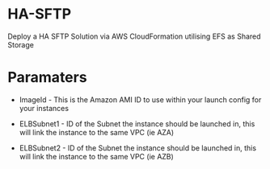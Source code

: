 # HA-SFTP
Deploy a HA SFTP Solution via AWS CloudFormation utilising EFS as Shared Storage

# Paramaters
* ImageId - This is the Amazon AMI ID to use within your launch config for your instances

* ELBSubnet1 - ID of the Subnet the instance should be launched in, this will link the instance to the same VPC (ie AZA)
 
* ELBSubnet2 - ID of the Subnet the instance should be launched in, this will link the instance to the same VPC (ie AZB)
       
